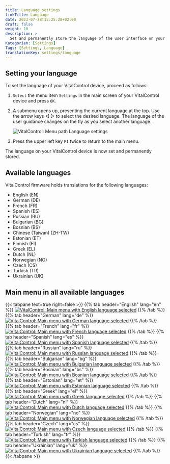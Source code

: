 ```yaml
---
title: Language settings
linkTitle: Language
date: 2023-07-28T13:25:28+02:00
draft: false
weight: 10
description: >
  Set and permanently store the language of the user interface on your VitalControl device.
Kategorien: [Settings]
Tags: [Settings, Language]
translationKey: settings/language
---
```

## Setting your language

To set the language of your VitalControl device, proceed as follows:

1. `Select` the menu item `Settings` in the main screen of your VitalControl device and press `OK`.

1. A submenu opens up, presenting the current language at the top. Use the arrow keys ◁ ▷ to select the desired language. The language of the user guidance changes on the fly as you select another language.

   ![VitalControl: Menu path Language settings](../images/select-lang.png "Setting your language")

1. Press the upper left key `F1` twice to return to the main menu.

The language on your VitalControl device is now set and permanently stored.

## Available languages

VitalControl firmware holds translations for the following languages:

- English (EN)
- German (DE)
- French (FR)
- Spanish (ES)
- Russian (RU)
- Bulgarian (BG)
- Bosnian (BS)
- Chinese (Taiwan)  (ZH-TW)
- Estonian (ET)
- Finnish (FI)
- Greek (EL)
- Dutch (NL)
- Norwegian (NO)
- Czech (CS)
- Turkish (TR)
- Ukrainian (UK)

## Main menu in all available languages

{{< tabpane text=true right=false >}}
  {{% tab header="English" lang="en" %}}
[![VitalControl: Main menu with English language selected](/images/homescreen/english.png "Main menu English")](/en/demo/ "Demo app VitalControl (EN)")
  {{% /tab %}}
  {{% tab header="German" lang="de" %}}
[![VitalControl: Main menu with German language selected](/images/homescreen/german.png "Main menu German")](/demo/ "Demo app VitalControl (DE)")
  {{% /tab %}}
  {{% tab header="French" lang="fr" %}}
[![VitalControl: Main menu with French language selected](/images/homescreen/french.png "Main menu French")](/fr/demo/ "Demo app VitalControl (FR)")
  {{% /tab %}}
  {{% tab header="Spanish" lang="es" %}}
[![VitalControl: Main menu with Spanish language selected](/images/homescreen/spanish.png "Main menu Spanish")](/es/demo/ "Demo app VitalControl (ES)")
  {{% /tab %}}
  {{% tab header="Russian" lang="ru" %}}
[![VitalControl: Main menu with Russian language selected](/images/homescreen/russian.png "Main menu Russian")](/ru/demo/ "Demo app VitalControl (RU)")
  {{% /tab %}}
  {{% tab header="Bulgarian" lang="bg" %}}
[![VitalControl: Main menu with Bulgarian language selected](/images/homescreen/bulgarian.png "Main menu Bulgarian")](/bg/demo/ "Demo app VitalControl (BG)")
  {{% /tab %}}
  {{% tab header="Bosnian" lang="bs" %}}
[![VitalControl: Main menu with Bosnian language selected](/images/homescreen/bosnian.png "Main menu Bosnian")](/bs/demo/ "Demo app VitalControl (BS)")
  {{% /tab %}}
  {{% tab header="Estonian" lang="et" %}}
[![VitalControl: Main menu with Estonian language selected](/images/homescreen/estonian.png "Main menu Estonian")](/et/demo/ "Demo app VitalControl (ET)")
  {{% /tab %}}
  {{% tab header="Greek" lang="el" %}}
[![VitalControl: Main menu with Greek language selected](/images/homescreen/greek.png "Main menu Greek")](/el/demo/ "Demo app VitalControl (EL)")
  {{% /tab %}}
  {{% tab header="Dutch" lang="nl" %}}
[![VitalControl: Main menu with Dutch language selected](/images/homescreen/dutch.png "Main menu Dutch")](/nl/demo/ "Demo app VitalControl (NL)")
  {{% /tab %}}
  {{% tab header="Norwegian" lang="no" %}}
[![VitalControl: Main menu with Norwegian language selected](/images/homescreen/norwegian.png "Main menu Norwegian")](/no/demo/ "Demo app VitalControl (NO)")
  {{% /tab %}}
  {{% tab header="Czech" lang="cs" %}}
[![VitalControl: Main menu with Czech language selected](/images/homescreen/czech.png "Main menu Czech")](/cs/demo/ "Demo app VitalControl (CS)")
  {{% /tab %}}
  {{% tab header="Turkish" lang="tr" %}}
[![VitalControl: Main menu with Turkish language selected](/images/homescreen/turkish.png "Main menu Turkish")](/tr/demo/ "Demo app VitalControl (TR)")
  {{% /tab %}}
  {{% tab header="Ukrainian" lang="uk" %}}
[![VitalControl: Main menu with Ukrainian language selected](/images/homescreen/ukrainian.png "Main menu Ukrainian")](/uk/demo/ "Demo app VitalControl (UK)")
  {{% /tab %}}
{{< /tabpane >}}
